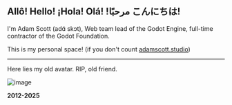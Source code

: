 ## Allô! Hello! ¡Hola! Olá! !مرحبًا こんにちは!

I'm Adam Scott (adɑ̃ skɔt), Web team lead of the Godot Engine, full-time contractor of the Godot Foundation.

This is my personal space! (if you don't count [adamscott.studio](https://adamscott.studio/))

---

Here lies my old avatar. RIP, old friend.

![image](https://github.com/user-attachments/assets/aefb2e19-9574-49ee-93b4-73edee28fb95)

**2012-2025**

<!--
**adamscott/adamscott** is a ✨ _special_ ✨ repository because its `README.md` (this file) appears on your GitHub profile.

Here are some ideas to get you started:

- 🔭 I’m currently working on ...
- 🌱 I’m currently learning ...
- 👯 I’m looking to collaborate on ...
- 🤔 I’m looking for help with ...
- 💬 Ask me about ...
- 📫 How to reach me: ...
- 😄 Pronouns: ...
- ⚡ Fun fact: ...
-->
